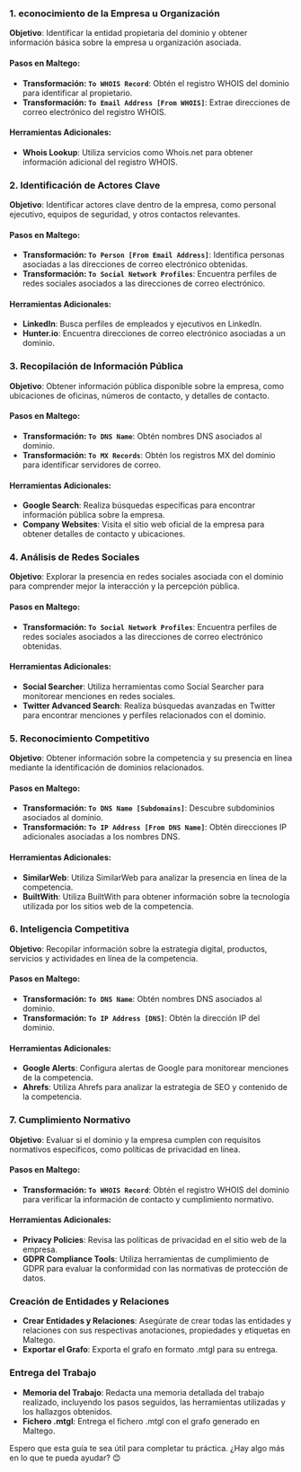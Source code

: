 

### 1. econocimiento de la Empresa u Organización

**Objetivo**: Identificar la entidad propietaria del dominio y obtener información básica sobre la empresa u organización asociada.

#### Pasos en Maltego:

- **Transformación: `To WHOIS Record`**: Obtén el registro WHOIS del dominio para identificar al propietario.
- **Transformación: `To Email Address [From WHOIS]`**: Extrae direcciones de correo electrónico del registro WHOIS.

#### Herramientas Adicionales:

- **Whois Lookup**: Utiliza servicios como Whois.net para obtener información adicional del registro WHOIS.

### 2. Identificación de Actores Clave

**Objetivo**: Identificar actores clave dentro de la empresa, como personal ejecutivo, equipos de seguridad, y otros contactos relevantes.

#### Pasos en Maltego:

- **Transformación: `To Person [From Email Address]`**: Identifica personas asociadas a las direcciones de correo electrónico obtenidas.
- **Transformación: `To Social Network Profiles`**: Encuentra perfiles de redes sociales asociados a las direcciones de correo electrónico.

#### Herramientas Adicionales:

- **LinkedIn**: Busca perfiles de empleados y ejecutivos en LinkedIn.
- **Hunter.io**: Encuentra direcciones de correo electrónico asociadas a un dominio.

### 3. Recopilación de Información Pública

**Objetivo**: Obtener información pública disponible sobre la empresa, como ubicaciones de oficinas, números de contacto, y detalles de contacto.

#### Pasos en Maltego:

- **Transformación: `To DNS Name`**: Obtén nombres DNS asociados al dominio.
- **Transformación: `To MX Records`**: Obtén los registros MX del dominio para identificar servidores de correo.

#### Herramientas Adicionales:

- **Google Search**: Realiza búsquedas específicas para encontrar información pública sobre la empresa.
- **Company Websites**: Visita el sitio web oficial de la empresa para obtener detalles de contacto y ubicaciones.

### 4. Análisis de Redes Sociales

**Objetivo**: Explorar la presencia en redes sociales asociada con el dominio para comprender mejor la interacción y la percepción pública.

#### Pasos en Maltego:

- **Transformación: `To Social Network Profiles`**: Encuentra perfiles de redes sociales asociados a las direcciones de correo electrónico obtenidas.

#### Herramientas Adicionales:

- **Social Searcher**: Utiliza herramientas como Social Searcher para monitorear menciones en redes sociales.
- **Twitter Advanced Search**: Realiza búsquedas avanzadas en Twitter para encontrar menciones y perfiles relacionados con el dominio.

### 5. Reconocimiento Competitivo

**Objetivo**: Obtener información sobre la competencia y su presencia en línea mediante la identificación de dominios relacionados.

#### Pasos en Maltego:

- **Transformación: `To DNS Name [Subdomains]`**: Descubre subdominios asociados al dominio.
- **Transformación: `To IP Address [From DNS Name]`**: Obtén direcciones IP adicionales asociadas a los nombres DNS.

#### Herramientas Adicionales:

- **SimilarWeb**: Utiliza SimilarWeb para analizar la presencia en línea de la competencia.
- **BuiltWith**: Utiliza BuiltWith para obtener información sobre la tecnología utilizada por los sitios web de la competencia.

### 6. Inteligencia Competitiva

**Objetivo**: Recopilar información sobre la estrategia digital, productos, servicios y actividades en línea de la competencia.

#### Pasos en Maltego:

- **Transformación: `To DNS Name`**: Obtén nombres DNS asociados al dominio.
- **Transformación: `To IP Address [DNS]`**: Obtén la dirección IP del dominio.

#### Herramientas Adicionales:

- **Google Alerts**: Configura alertas de Google para monitorear menciones de la competencia.
- **Ahrefs**: Utiliza Ahrefs para analizar la estrategia de SEO y contenido de la competencia.

### 7. Cumplimiento Normativo

**Objetivo**: Evaluar si el dominio y la empresa cumplen con requisitos normativos específicos, como políticas de privacidad en línea.

#### Pasos en Maltego:

- **Transformación: `To WHOIS Record`**: Obtén el registro WHOIS del dominio para verificar la información de contacto y cumplimiento normativo.

#### Herramientas Adicionales:

- **Privacy Policies**: Revisa las políticas de privacidad en el sitio web de la empresa.
- **GDPR Compliance Tools**: Utiliza herramientas de cumplimiento de GDPR para evaluar la conformidad con las normativas de protección de datos.

### Creación de Entidades y Relaciones

- **Crear Entidades y Relaciones**: Asegúrate de crear todas las entidades y relaciones con sus respectivas anotaciones, propiedades y etiquetas en Maltego.
- **Exportar el Grafo**: Exporta el grafo en formato .mtgl para su entrega.

### Entrega del Trabajo

- **Memoria del Trabajo**: Redacta una memoria detallada del trabajo realizado, incluyendo los pasos seguidos, las herramientas utilizadas y los hallazgos obtenidos.
- **Fichero .mtgl**: Entrega el fichero .mtgl con el grafo generado en Maltego.

Espero que esta guía te sea útil para completar tu práctica. ¿Hay algo más en lo que te pueda ayudar? 😊